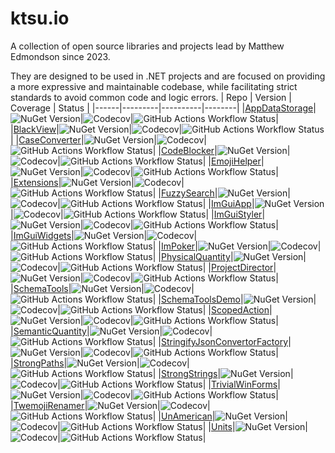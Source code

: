 # ktsu.io

A collection of open source libraries and projects lead by Matthew Edmondson since 2023.

They are designed to be used in .NET projects and are focused on providing a more expressive and maintainable codebase, while facilitating strict standards to avoid common code and logic errors.
| Repo | Version | Coverage | Status |
|------|---------|----------|--------|
|[AppDataStorage](https://github.com/ktsu-io/AppDataStorage)|![NuGet Version](https://img.shields.io/nuget/v/ktsu.io.AppDataStorage)|![Codecov](https://img.shields.io/codecov/c/github/ktsu-io/AppDataStorage)|![GitHub Actions Workflow Status](https://img.shields.io/github/actions/workflow/status/ktsu-io/AppDataStorage/dotnet.yml)|
|[BlackView](https://github.com/ktsu-io/BlackView)|![NuGet Version](https://img.shields.io/nuget/v/ktsu.io.BlackView)|![Codecov](https://img.shields.io/codecov/c/github/ktsu-io/BlackView)|![GitHub Actions Workflow Status](https://img.shields.io/github/actions/workflow/status/ktsu-io/BlackView/dotnet.yml)|
|[CaseConverter](https://github.com/ktsu-io/CaseConverter)|![NuGet Version](https://img.shields.io/nuget/v/ktsu.io.CaseConverter)|![Codecov](https://img.shields.io/codecov/c/github/ktsu-io/CaseConverter)|![GitHub Actions Workflow Status](https://img.shields.io/github/actions/workflow/status/ktsu-io/CaseConverter/dotnet.yml)|
|[CodeBlocker](https://github.com/ktsu-io/CodeBlocker)|![NuGet Version](https://img.shields.io/nuget/v/ktsu.io.CodeBlocker)|![Codecov](https://img.shields.io/codecov/c/github/ktsu-io/CodeBlocker)|![GitHub Actions Workflow Status](https://img.shields.io/github/actions/workflow/status/ktsu-io/CodeBlocker/dotnet.yml)|
|[EmojiHelper](https://github.com/ktsu-io/EmojiHelper)|![NuGet Version](https://img.shields.io/nuget/v/ktsu.io.EmojiHelper)|![Codecov](https://img.shields.io/codecov/c/github/ktsu-io/EmojiHelper)|![GitHub Actions Workflow Status](https://img.shields.io/github/actions/workflow/status/ktsu-io/EmojiHelper/dotnet.yml)|
|[Extensions](https://github.com/ktsu-io/Extensions)|![NuGet Version](https://img.shields.io/nuget/v/ktsu.io.Extensions)|![Codecov](https://img.shields.io/codecov/c/github/ktsu-io/Extensions)|![GitHub Actions Workflow Status](https://img.shields.io/github/actions/workflow/status/ktsu-io/Extensions/dotnet.yml)|
|[FuzzySearch](https://github.com/ktsu-io/FuzzySearch)|![NuGet Version](https://img.shields.io/nuget/v/ktsu.io.FuzzySearch)|![Codecov](https://img.shields.io/codecov/c/github/ktsu-io/FuzzySearch)|![GitHub Actions Workflow Status](https://img.shields.io/github/actions/workflow/status/ktsu-io/FuzzySearch/dotnet.yml)|
|[ImGuiApp](https://github.com/ktsu-io/ImGuiApp)|![NuGet Version](https://img.shields.io/nuget/v/ktsu.io.ImGuiApp)|![Codecov](https://img.shields.io/codecov/c/github/ktsu-io/ImGuiApp)|![GitHub Actions Workflow Status](https://img.shields.io/github/actions/workflow/status/ktsu-io/ImGuiApp/dotnet.yml)|
|[ImGuiStyler](https://github.com/ktsu-io/ImGuiStyler)|![NuGet Version](https://img.shields.io/nuget/v/ktsu.io.ImGuiStyler)|![Codecov](https://img.shields.io/codecov/c/github/ktsu-io/ImGuiStyler)|![GitHub Actions Workflow Status](https://img.shields.io/github/actions/workflow/status/ktsu-io/ImGuiStyler/dotnet.yml)|
|[ImGuiWidgets](https://github.com/ktsu-io/ImGuiWidgets)|![NuGet Version](https://img.shields.io/nuget/v/ktsu.io.ImGuiWidgets)|![Codecov](https://img.shields.io/codecov/c/github/ktsu-io/ImGuiWidgets)|![GitHub Actions Workflow Status](https://img.shields.io/github/actions/workflow/status/ktsu-io/ImGuiWidgets/dotnet.yml)|
|[ImPoker](https://github.com/ktsu-io/ImPoker)|![NuGet Version](https://img.shields.io/nuget/v/ktsu.io.ImPoker)|![Codecov](https://img.shields.io/codecov/c/github/ktsu-io/ImPoker)|![GitHub Actions Workflow Status](https://img.shields.io/github/actions/workflow/status/ktsu-io/ImPoker/dotnet.yml)|
|[PhysicalQuantity](https://github.com/ktsu-io/PhysicalQuantity)|![NuGet Version](https://img.shields.io/nuget/v/ktsu.io.PhysicalQuantity)|![Codecov](https://img.shields.io/codecov/c/github/ktsu-io/PhysicalQuantity)|![GitHub Actions Workflow Status](https://img.shields.io/github/actions/workflow/status/ktsu-io/PhysicalQuantity/dotnet.yml)|
|[ProjectDirector](https://github.com/ktsu-io/ProjectDirector)|![NuGet Version](https://img.shields.io/nuget/v/ktsu.io.ProjectDirector)|![Codecov](https://img.shields.io/codecov/c/github/ktsu-io/ProjectDirector)|![GitHub Actions Workflow Status](https://img.shields.io/github/actions/workflow/status/ktsu-io/ProjectDirector/dotnet.yml)|
|[SchemaTools](https://github.com/ktsu-io/SchemaTools)|![NuGet Version](https://img.shields.io/nuget/v/ktsu.io.SchemaTools)|![Codecov](https://img.shields.io/codecov/c/github/ktsu-io/SchemaTools)|![GitHub Actions Workflow Status](https://img.shields.io/github/actions/workflow/status/ktsu-io/SchemaTools/dotnet.yml)|
|[SchemaToolsDemo](https://github.com/ktsu-io/SchemaToolsDemo)|![NuGet Version](https://img.shields.io/nuget/v/ktsu.io.SchemaToolsDemo)|![Codecov](https://img.shields.io/codecov/c/github/ktsu-io/SchemaToolsDemo)|![GitHub Actions Workflow Status](https://img.shields.io/github/actions/workflow/status/ktsu-io/SchemaToolsDemo/dotnet.yml)|
|[ScopedAction](https://github.com/ktsu-io/ScopedAction)|![NuGet Version](https://img.shields.io/nuget/v/ktsu.io.ScopedAction)|![Codecov](https://img.shields.io/codecov/c/github/ktsu-io/ScopedAction)|![GitHub Actions Workflow Status](https://img.shields.io/github/actions/workflow/status/ktsu-io/ScopedAction/dotnet.yml)|
|[SemanticQuantity](https://github.com/ktsu-io/SemanticQuantity)|![NuGet Version](https://img.shields.io/nuget/v/ktsu.io.SemanticQuantity)|![Codecov](https://img.shields.io/codecov/c/github/ktsu-io/SemanticQuantity)|![GitHub Actions Workflow Status](https://img.shields.io/github/actions/workflow/status/ktsu-io/SemanticQuantity/dotnet.yml)|
|[StringifyJsonConvertorFactory](https://github.com/ktsu-io/StringifyJsonConvertorFactory)|![NuGet Version](https://img.shields.io/nuget/v/ktsu.io.StringifyJsonConvertorFactory)|![Codecov](https://img.shields.io/codecov/c/github/ktsu-io/StringifyJsonConvertorFactory)|![GitHub Actions Workflow Status](https://img.shields.io/github/actions/workflow/status/ktsu-io/StringifyJsonConvertorFactory/dotnet.yml)|
|[StrongPaths](https://github.com/ktsu-io/StrongPaths)|![NuGet Version](https://img.shields.io/nuget/v/ktsu.io.StrongPaths)|![Codecov](https://img.shields.io/codecov/c/github/ktsu-io/StrongPaths)|![GitHub Actions Workflow Status](https://img.shields.io/github/actions/workflow/status/ktsu-io/StrongPaths/dotnet.yml)|
|[StrongStrings](https://github.com/ktsu-io/StrongStrings)|![NuGet Version](https://img.shields.io/nuget/v/ktsu.io.StrongStrings)|![Codecov](https://img.shields.io/codecov/c/github/ktsu-io/StrongStrings)|![GitHub Actions Workflow Status](https://img.shields.io/github/actions/workflow/status/ktsu-io/StrongStrings/dotnet.yml)|
|[TrivialWinForms](https://github.com/ktsu-io/TrivialWinForms)|![NuGet Version](https://img.shields.io/nuget/v/ktsu.io.TrivialWinForms)|![Codecov](https://img.shields.io/codecov/c/github/ktsu-io/TrivialWinForms)|![GitHub Actions Workflow Status](https://img.shields.io/github/actions/workflow/status/ktsu-io/TrivialWinForms/dotnet.yml)|
|[TwemojiRenamer](https://github.com/ktsu-io/TwemojiRenamer)|![NuGet Version](https://img.shields.io/nuget/v/ktsu.io.TwemojiRenamer)|![Codecov](https://img.shields.io/codecov/c/github/ktsu-io/TwemojiRenamer)|![GitHub Actions Workflow Status](https://img.shields.io/github/actions/workflow/status/ktsu-io/TwemojiRenamer/dotnet.yml)|
|[UnAmerican](https://github.com/ktsu-io/UnAmerican)|![NuGet Version](https://img.shields.io/nuget/v/ktsu.io.UnAmerican)|![Codecov](https://img.shields.io/codecov/c/github/ktsu-io/UnAmerican)|![GitHub Actions Workflow Status](https://img.shields.io/github/actions/workflow/status/ktsu-io/UnAmerican/dotnet.yml)|
|[Units](https://github.com/ktsu-io/Units)|![NuGet Version](https://img.shields.io/nuget/v/ktsu.io.Units)|![Codecov](https://img.shields.io/codecov/c/github/ktsu-io/Units)|![GitHub Actions Workflow Status](https://img.shields.io/github/actions/workflow/status/ktsu-io/Units/dotnet.yml)|
